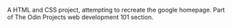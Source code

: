 A HTML and CSS project, attempting to recreate the google homepage. Part of The Odin Projects web development 101 section.

